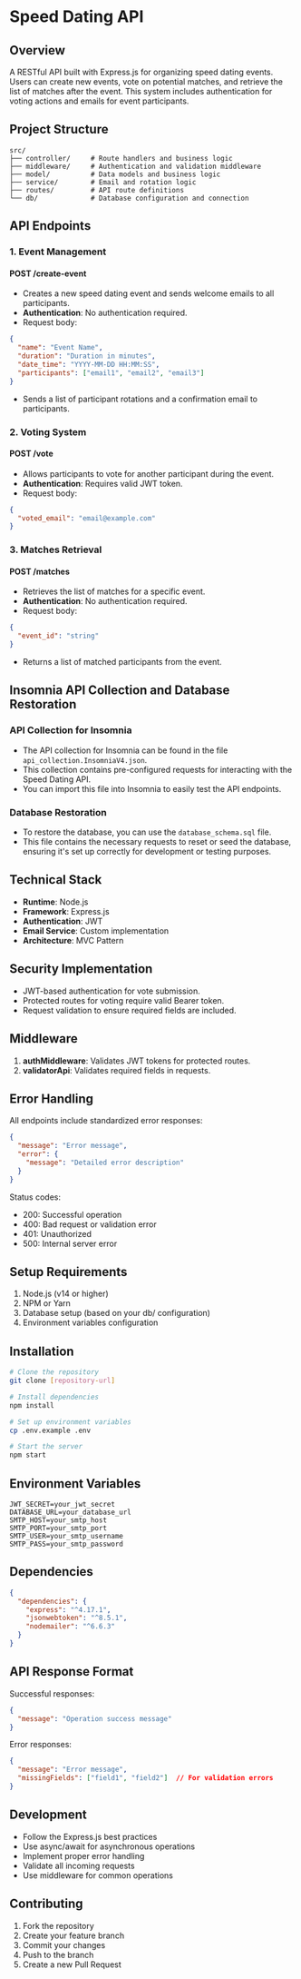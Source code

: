 
# Speed Dating API

## Overview
A RESTful API built with Express.js for organizing speed dating events. Users can create new events, vote on potential matches, and retrieve the list of matches after the event. This system includes authentication for voting actions and emails for event participants.

## Project Structure

```
src/
├── controller/     # Route handlers and business logic  
├── middleware/     # Authentication and validation middleware  
├── model/          # Data models and business logic  
├── service/        # Email and rotation logic  
├── routes/         # API route definitions  
└── db/             # Database configuration and connection  
```

## API Endpoints

### 1. Event Management
#### POST /create-event
- Creates a new speed dating event and sends welcome emails to all participants.
- **Authentication**: No authentication required.
- Request body:
```json
{
  "name": "Event Name",
  "duration": "Duration in minutes",
  "date_time": "YYYY-MM-DD HH:MM:SS",
  "participants": ["email1", "email2", "email3"]
}
```
- Sends a list of participant rotations and a confirmation email to participants.

### 2. Voting System
#### POST /vote
- Allows participants to vote for another participant during the event.
- **Authentication**: Requires valid JWT token.
- Request body:
```json
{
  "voted_email": "email@example.com"
}
```

### 3. Matches Retrieval
#### POST /matches
- Retrieves the list of matches for a specific event.
- **Authentication**: No authentication required.
- Request body:
```json
{
  "event_id": "string"
}
```
- Returns a list of matched participants from the event.


## Insomnia API Collection and Database Restoration

### API Collection for Insomnia
- The API collection for Insomnia can be found in the file `api_collection.InsomniaV4.json`.
- This collection contains pre-configured requests for interacting with the Speed Dating API.
- You can import this file into Insomnia to easily test the API endpoints.

### Database Restoration
- To restore the database, you can use the `database_schema.sql` file.
- This file contains the necessary requests to reset or seed the database, ensuring it's set up correctly for development or testing purposes.


## Technical Stack
- **Runtime**: Node.js
- **Framework**: Express.js
- **Authentication**: JWT
- **Email Service**: Custom implementation
- **Architecture**: MVC Pattern

## Security Implementation
- JWT-based authentication for vote submission.
- Protected routes for voting require valid Bearer token.
- Request validation to ensure required fields are included.

## Middleware
1. **authMiddleware**: Validates JWT tokens for protected routes.
2. **validatorApi**: Validates required fields in requests.

## Error Handling
All endpoints include standardized error responses:
```json
{
  "message": "Error message",
  "error": {
    "message": "Detailed error description"
  }
}
```

Status codes:
- 200: Successful operation
- 400: Bad request or validation error
- 401: Unauthorized
- 500: Internal server error

## Setup Requirements
1. Node.js (v14 or higher)
2. NPM or Yarn
3. Database setup (based on your db/ configuration)
4. Environment variables configuration

## Installation
```bash
# Clone the repository
git clone [repository-url]

# Install dependencies
npm install

# Set up environment variables
cp .env.example .env

# Start the server
npm start
```

## Environment Variables
```env
JWT_SECRET=your_jwt_secret
DATABASE_URL=your_database_url
SMTP_HOST=your_smtp_host
SMTP_PORT=your_smtp_port
SMTP_USER=your_smtp_username
SMTP_PASS=your_smtp_password
```

## Dependencies
```json
{
  "dependencies": {
    "express": "^4.17.1",
    "jsonwebtoken": "^8.5.1",
    "nodemailer": "^6.6.3"
  }
}
```

## API Response Format
Successful responses:
```json
{
  "message": "Operation success message"
}
```

Error responses:
```json
{
  "message": "Error message",
  "missingFields": ["field1", "field2"]  // For validation errors
}
```

## Development
- Follow the Express.js best practices
- Use async/await for asynchronous operations
- Implement proper error handling
- Validate all incoming requests
- Use middleware for common operations

## Contributing
1. Fork the repository
2. Create your feature branch
3. Commit your changes
4. Push to the branch
5. Create a new Pull Request